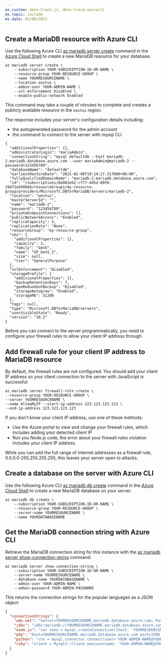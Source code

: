 ```yaml
---
ms.custom: devx-track-js, devx-track-azurecli
ms.topic: include
ms.date: 02/08/2021
---
```



## Create a MariaDB resource with Azure CLI

Use the following Azure CLI [az mariadb server create](/cli/azure/mariadb/server#az-mariadb-server-create) command in the [Azure Cloud Shell](https://shell.azure.com) to create a new MariaDB resource for your database. 

```azurecli
az mariadb server create \
    --subscription YOUR-SUBSCRIPTION-ID-OR-NAME \
    --resource-group YOUR-RESOURCE-GROUP \
    --name YOURRESOURCENAME \
    --location eastus \
    --admin-user YOUR-ADMIN-NAME \
    --ssl-enforcement Disabled \
    --enable-public-network Enabled  
```

This command may take a couple of minutes to complete and creates a publicly available resource in the `eastus` region. 

The response includes your server's configuration details including: 
* the autogenerated password for the admin account
* the command to connect to the server with mysql CLI

```text
{
  "additionalProperties": {},
  "administratorLogin": "mariaAdmin",
  "connectionString": "mysql defaultdb --host mariadb-2.mariadb.database.azure.com --user mariaAdmin@mariadb-2 --password=123456789",
  "databaseName": "defaultdb",
  "earliestRestoreDate": "2021-02-08T19:14:17.317000+00:00",
  "fullyQualifiedDomainName": "mariadb-2.mariadb.database.azure.com",
  "id": "/subscriptions/bb881e62-cf77-4d5d-89fb-29d71e930b66/resourceGroups/my-resource-group/providers/Microsoft.DBforMariaDB/servers/mariadb-2",
  "location": "westus",
  "masterServerId": "",
  "name": "mariadb-2",
  "password": "123456789",
  "privateEndpointConnections": [],
  "publicNetworkAccess": "Enabled",
  "replicaCapacity": 5,
  "replicationRole": "None",
  "resourceGroup": "my-resource-group",
  "sku": {
    "additionalProperties": {},
    "capacity": 2,
    "family": "Gen5",
    "name": "GP_Gen5_2",
    "size": null,
    "tier": "GeneralPurpose"
  },
  "sslEnforcement": "Disabled",
  "storageProfile": {
    "additionalProperties": {},
    "backupRetentionDays": 7,
    "geoRedundantBackup": "Disabled",
    "storageAutogrow": "Enabled",
    "storageMb": 51200
  },
  "tags": null,
  "type": "Microsoft.DBforMariaDB/servers",
  "userVisibleState": "Ready",
  "version": "10.2"
}
```

Before you can connect to the server programmatically, you need to configure your firewall rules to allow your client IP address through. 

## Add firewall rule for your client IP address to MariaDB resource

By default, the firewall rules are not configured. You should add your client IP address so your client connection to the server with JavaScript is successful.

```azurecli
az mariadb server firewall-rule create \
--resource-group YOUR-RESOURCE-GROUP \
--server YOURRESOURCENAME \
--name AllowMyIP --start-ip-address 123.123.123.123 \
--end-ip-address 123.123.123.123
```

If you don't know your client IP address, use one of these methods:
* Use the Azure portal to view and change your firewall rules, which includes adding your detected client IP
* Run you Node.js code, the error about your firewall rules violation includes your client IP address

While you can add the full range of internet addresses as a firewall rule, 0.0.0.0-255.255.255.255, this leaves your server open to attacks.

## Create a database on the server with Azure CLI

Use the following Azure CLI [az mariadb db create](/cli/azure/mariadb/db#az-mariadb-db-create) command in the [Azure Cloud Shell](https://shell.azure.com) to create a new MariaDB database on your server. 

```azurecli
az mariadb db create \
    --subscription YOUR-SUBSCRIPTION-ID-OR-NAME \
    --resource-group YOUR-RESOURCE-GROUP \
    --server-name YOURRESOURCENAME \
    --name YOURDATABASENAME
```

## Get the MariaDB connection string with Azure CLI

Retrieve the MariaDB connection string for this instance with the [az mariadb server show-connection-string](/cli/azure/mariadb/server#az-mariadb-server-show-connection-string) command:

```azurecli
az mariadb server show-connection-string \
    --subscription YOUR-SUBSCRIPTION-ID-OR-NAME \
    --server-name YOURRESOURCENAME \
    --database-name YOURDATABASENAME \
    --admin-user YOUR-ADMIN-NAME \
    --admin-password YOUR-ADMIN-PASSWORD 
```

This returns the connection strings for the popular languages as a JSON object:

```json
{
  "connectionStrings": {
    "ado.net": "Server=YOURRESOURCENAME.mariadb.database.azure.com; Port=3306; Database=YOURDATABASENAME; Uid=YOUR-ADMIN-NAME@YOURRESOURCENAME; Pwd=YOUR-ADMIN-PASSWORD",
    "jdbc": "jdbc:mariadb://YOURRESOURCENAME.mariadb.database.azure.com:3306/YOURDATABASENAME?user=YOUR-ADMIN-NAME@YOURRESOURCENAME&password=YOUR-ADMIN-PASSWORD",
    "node.js": "var conn = mysql.createConnection({host: 'YOURRESOURCENAME.mariadb.database.azure.com', user: 'YOUR-ADMIN-NAME@YOURRESOURCENAME',password: YOUR-ADMIN-PASSWORD, database: YOURDATABASENAME, port: 3306});",
    "php": "host=YOURRESOURCENAME.mariadb.database.azure.com port=3306 dbname=YOURDATABASENAME user=YOUR-ADMIN-NAME@YOURRESOURCENAME password=YOUR-ADMIN-PASSWORD",
    "python": "cnx = mysql.connector.connect(user='YOUR-ADMIN-NAME@YOURRESOURCENAME', password='YOUR-ADMIN-PASSWORD', host='YOURRESOURCENAME.mariadb.database.azure.com', port=3306, database='YOURDATABASENAME')",
    "ruby": "client = Mysql2::Client.new(username: 'YOUR-ADMIN-NAME@YOURRESOURCENAME', password: 'YOUR-ADMIN-PASSWORD', database: 'YOURDATABASENAME', host: 'YOURRESOURCENAME.mariadb.database.azure.com', port: 3306)"
  }
}
``` 




